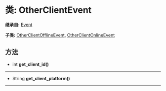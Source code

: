 # 类: OtherClientEvent  
  
**继承自:** [Event](Event.md)  
  
**子类:** [OtherClientOfflineEvent](OtherClientOfflineEvent.md), [OtherClientOnlineEvent](OtherClientOnlineEvent.md)  
  
## 方法 
  
- int **get_client_id()**  
  
---  
  
- String **get_client_platform()**  
  
---  
  

